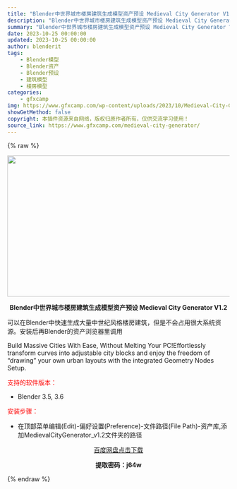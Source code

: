 ```yaml
---
title: "Blender中世界城市楼房建筑生成模型资产预设 Medieval City Generator V1.2"
description: "Blender中世界城市楼房建筑生成模型资产预设 Medieval City Generator V1.2 可以在Blender中快速生成大量中世纪风格楼房建筑，但是不会占用很大系统资源。安装后再Bl..."
summary: "Blender中世界城市楼房建筑生成模型资产预设 Medieval City Generator V1.2 可以在Blender中快速生成大量中世纪风格楼房建筑，但是不会占用很大系统资源。安装后再Bl..."
date: 2023-10-25 00:00:00
updated: 2023-10-25 00:00:00
author: blenderit
tags: 
    - Blender模型
    - Blender资产
    - Blender预设
    - 建筑模型
    - 楼房模型
categories:
    - gfxcamp
img: https://www.gfxcamp.com/wp-content/uploads/2023/10/Medieval-City-Generator.jpg
showGetMethod: false
copyright: 本插件资源来自网络，版权归原作者所有，仅供交流学习使用！
source_link: https://www.gfxcamp.com/medieval-city-generator/
---
```


{% raw %}
<div><p><img decoding="async" class="aligncenter size-full wp-image-115980" src="https://www.gfxcamp.com/wp-content/uploads/2023/10/Medieval-City-Generator.jpg" data-src="https://www.gfxcamp.com/wp-content/uploads/2023/10/Medieval-City-Generator.jpg" alt="" width="640" height="320" data-srcset="https://www.gfxcamp.com/wp-content/uploads/2023/10/Medieval-City-Generator.jpg 640w, https://www.gfxcamp.com/wp-content/uploads/2023/10/Medieval-City-Generator-150x75.jpg 150w" data-sizes="(max-width: 640px) 100vw, 640px"></p><p style="text-align: center;"><strong>Blender中世界城市楼房建筑生成模型资产预设 Medieval City Generator V1.2</strong></p><p>可以在Blender中快速生成大量中世纪风格楼房建筑，但是不会占用很大系统资源。安装后再Blender的资产浏览器里调用</p><p>Build Massive Cities With Ease, Without Melting Your PC!Effortlessly transform curves into adjustable city blocks and enjoy the freedom of “drawing” your own urban layouts with the integrated Geometry Nodes Setup.</p><p style="text-align: left;"><span style="color: #ff0000;">支持的软件版本：</span></p><ul>
<li style="text-align: left;">Blender 3.5, 3.6</li>
</ul><p style="text-align: left;"><span style="color: #ff0000;">安装步骤：</span></p><ul>
<li>在顶部菜单编辑(Edit)-偏好设置(Preference)-文件路径(File Path)-资产库,添加MedievalCityGenerator_v1.2文件夹的路径</li>
</ul><p style="text-align: center;"><a class="maxbutton-3 maxbutton maxbutton-baidu" target="_blank" rel="noopener" href="https://pan.baidu.com/s/1OB1voxjfalZDB-x5b0qmoQ?pwd=j64w"><span class="mb-text">百度网盘点击下载</span></a></p><p style="text-align: center;"><strong>提取密码：j64w</strong></p></div>
<div style="display: none">gfxcamp</div>
{% endraw %}